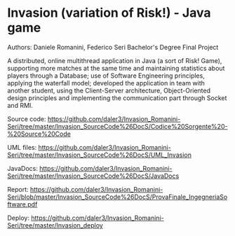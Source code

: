 # Invasion (variation of Risk!) - Java game
Authors: Daniele Romanini, Federico Seri
Bachelor's Degree Final Project

A distributed, online multithread application in Java (a sort of Risk! Game), supporting more matches at the same time and maintaining statistics about players through a Database; use of Software Engineering principles, applying the waterfall model; developed the application in team with another student, using the Client-Server architecture, Object-Oriented design principles and implementing the communication part through Socket and RMI.

Source code: https://github.com/daler3/Invasion_Romanini-Seri/tree/master/Invasion_SourceCode%26DocS/Codice%20Sorgente%20-%20Source%20Code

UML files: https://github.com/daler3/Invasion_Romanini-Seri/tree/master/Invasion_SourceCode%26DocS/UML_Invasion

JavaDocs: https://github.com/daler3/Invasion_Romanini-Seri/tree/master/Invasion_SourceCode%26DocS/JavaDocs

Report: https://github.com/daler3/Invasion_Romanini-Seri/blob/master/Invasion_SourceCode%26DocS/ProvaFinale_IngegneriaSoftware.pdf

Deploy: https://github.com/daler3/Invasion_Romanini-Seri/tree/master/Invasion_deploy
